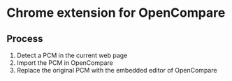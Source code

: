 # Chrome extension for OpenCompare

## Process
1. Detect a PCM in the current web page
2. Import the PCM in OpenCompare
3. Replace the original PCM with the embedded editor of OpenCompare
